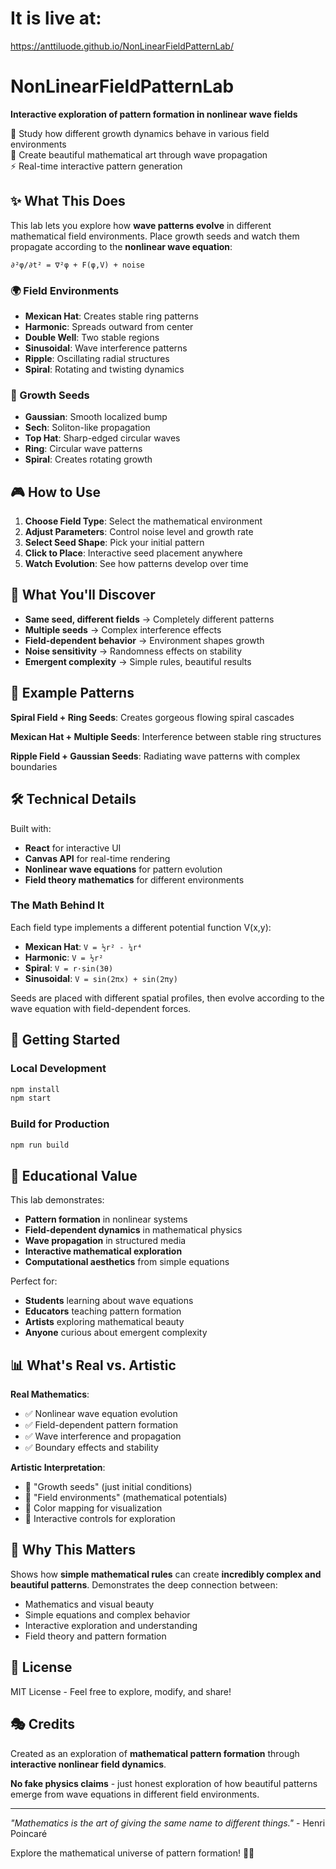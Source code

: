# It is live at: 

https://anttiluode.github.io/NonLinearFieldPatternLab/

# NonLinearFieldPatternLab

**Interactive exploration of pattern formation in nonlinear wave fields**

🌊 Study how different growth dynamics behave in various field environments  
🎨 Create beautiful mathematical art through wave propagation  
⚡ Real-time interactive pattern generation  

## ✨ What This Does

This lab lets you explore how **wave patterns evolve** in different mathematical field environments. Place growth seeds and watch them propagate according to the **nonlinear wave equation**:

```
∂²φ/∂t² = ∇²φ + F(φ,V) + noise
```

### 🌍 Field Environments
- **Mexican Hat**: Creates stable ring patterns
- **Harmonic**: Spreads outward from center  
- **Double Well**: Two stable regions
- **Sinusoidal**: Wave interference patterns
- **Ripple**: Oscillating radial structures
- **Spiral**: Rotating and twisting dynamics

### 🌱 Growth Seeds
- **Gaussian**: Smooth localized bump
- **Sech**: Soliton-like propagation
- **Top Hat**: Sharp-edged circular waves
- **Ring**: Circular wave patterns
- **Spiral**: Creates rotating growth

## 🎮 How to Use

1. **Choose Field Type**: Select the mathematical environment
2. **Adjust Parameters**: Control noise level and growth rate
3. **Select Seed Shape**: Pick your initial pattern
4. **Click to Place**: Interactive seed placement anywhere
5. **Watch Evolution**: See how patterns develop over time

## 🔬 What You'll Discover

- **Same seed, different fields** → Completely different patterns
- **Multiple seeds** → Complex interference effects  
- **Field-dependent behavior** → Environment shapes growth
- **Noise sensitivity** → Randomness effects on stability
- **Emergent complexity** → Simple rules, beautiful results

## 🎨 Example Patterns

**Spiral Field + Ring Seeds**:
Creates gorgeous flowing spiral cascades

**Mexican Hat + Multiple Seeds**:
Interference between stable ring structures

**Ripple Field + Gaussian Seeds**:
Radiating wave patterns with complex boundaries

## 🛠 Technical Details

Built with:
- **React** for interactive UI
- **Canvas API** for real-time rendering
- **Nonlinear wave equations** for pattern evolution
- **Field theory mathematics** for different environments

### The Math Behind It

Each field type implements a different potential function V(x,y):

- **Mexican Hat**: `V = ½r² - ¼r⁴`
- **Harmonic**: `V = ½r²` 
- **Spiral**: `V = r·sin(3θ)`
- **Sinusoidal**: `V = sin(2πx) + sin(2πy)`

Seeds are placed with different spatial profiles, then evolve according to the wave equation with field-dependent forces.

## 🚀 Getting Started

### Local Development
```bash
npm install
npm start
```

### Build for Production
```bash
npm run build
```

## 🎯 Educational Value

This lab demonstrates:
- **Pattern formation** in nonlinear systems
- **Field-dependent dynamics** in mathematical physics
- **Wave propagation** in structured media
- **Interactive mathematical exploration**
- **Computational aesthetics** from simple equations

Perfect for:
- **Students** learning about wave equations
- **Educators** teaching pattern formation
- **Artists** exploring mathematical beauty
- **Anyone** curious about emergent complexity

## 📊 What's Real vs. Artistic

**Real Mathematics**:
- ✅ Nonlinear wave equation evolution
- ✅ Field-dependent pattern formation  
- ✅ Wave interference and propagation
- ✅ Boundary effects and stability

**Artistic Interpretation**:
- 🎨 "Growth seeds" (just initial conditions)
- 🎨 "Field environments" (mathematical potentials)
- 🎨 Color mapping for visualization
- 🎨 Interactive controls for exploration

## 🌟 Why This Matters

Shows how **simple mathematical rules** can create **incredibly complex and beautiful patterns**. Demonstrates the deep connection between:

- Mathematics and visual beauty
- Simple equations and complex behavior  
- Interactive exploration and understanding
- Field theory and pattern formation

## 📝 License

MIT License - Feel free to explore, modify, and share!

## 🎭 Credits

Created as an exploration of **mathematical pattern formation** through **interactive nonlinear field dynamics**.

**No fake physics claims** - just honest exploration of how beautiful patterns emerge from wave equations in different field environments.

---

*"Mathematics is the art of giving the same name to different things."* - Henri Poincaré

Explore the mathematical universe of pattern formation! 🌌✨

